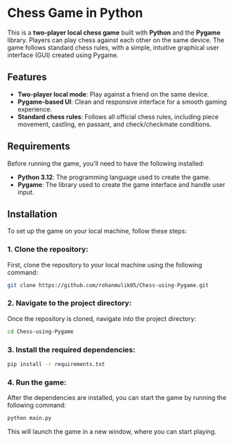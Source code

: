 # Chess Game in Python

This is a **two-player local chess game** built with **Python** and the **Pygame** library. Players can play chess against each other on the same device. The game follows standard chess rules, with a simple, intuitive graphical user interface (GUI) created using Pygame.

## Features

- **Two-player local mode**: Play against a friend on the same device.
- **Pygame-based UI**: Clean and responsive interface for a smooth gaming experience.
- **Standard chess rules**: Follows all official chess rules, including piece movement, castling, en passant, and check/checkmate conditions.


## Requirements

Before running the game, you'll need to have the following installed:

- **Python 3.12**: The programming language used to create the game.
- **Pygame**: The library used to create the game interface and handle user input.


## Installation

To set up the game on your local machine, follow these steps:

### 1. Clone the repository:

First, clone the repository to your local machine using the following command:

```bash
git clone https://github.com/rohanmulik05/Chess-using-Pygame.git
```
### 2. Navigate to the project directory:
Once the repository is cloned, navigate into the project directory:

```bash
cd Chess-using-Pygame
```

### 3. Install the required dependencies:

```bash
pip install -r requirements.txt
```
### 4. Run the game:
After the dependencies are installed, you can start the game by running the following command:

```bash
python main.py
```
This will launch the game in a new window, where you can start playing.

